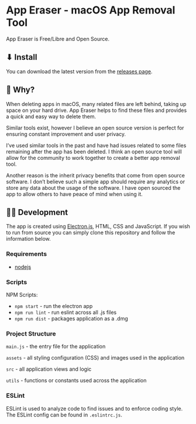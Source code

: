# App Eraser - macOS App Removal Tool
App Eraser is Free/Libre and Open Source.

## ⬇ Install
You can download the latest version from the [releases page](https://github.com/davunt/app-eraser/releases).

## 🤷 Why?
When deleting apps in macOS, many related files are left behind, taking up space on your hard drive. App Eraser helps to find these files and provides a quick and easy way to delete them.

Similar tools exist, however I believe an open source version is perfect for ensuring constant improvement and user privacy.

I’ve used similar tools in the past and have had issues related to some files remaining after the app has been deleted. I think an open source tool will allow for the community to work together to create a better app removal tool.

Another reason is the inherit privacy benefits that come from open source software. I don’t believe such a simple app should require any analytics or store any data about the usage of the software. I have open sourced the app to allow others to have peace of mind when using it.

## 👩‍💻 Development
The app is created using [Electron.js](https://www.electronjs.org/), HTML, CSS and JavaScript. If you wish to run from source you can simply clone this repository and follow the information below.

### Requirements
- [nodejs](https://nodejs.org/en/)

### Scripts
NPM Scripts:

- `npm start` - run the electron app
- `npm run lint` - run eslint across all .js files
- `npm run dist` - packages application as a .dmg

### Project Structure
`main.js` - the entry file for the application

`assets` - all styling configuration (CSS) and images used in the application

`src` - all application views and logic 

`utils` - functions or constants used across the application

### ESLint
ESLint is used to analyze code to find issues and to enforce coding style. The ESLint config can be found in `.eslintrc.js`.